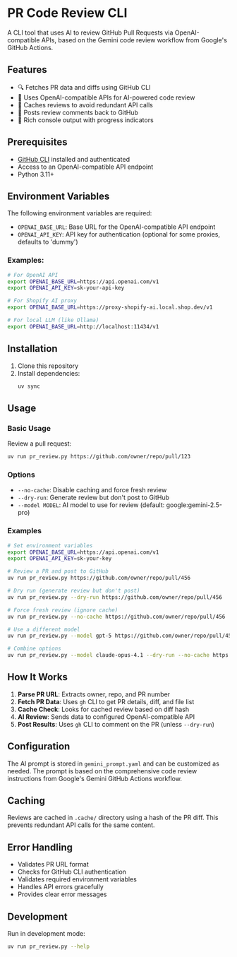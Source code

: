 # PR Code Review CLI

A CLI tool that uses AI to review GitHub Pull Requests via OpenAI-compatible APIs, based on the Gemini code review workflow from Google's GitHub Actions.

## Features

- 🔍 Fetches PR data and diffs using GitHub CLI
- 🤖 Uses OpenAI-compatible APIs for AI-powered code review
- 💾 Caches reviews to avoid redundant API calls
- 📝 Posts review comments back to GitHub
- 🎨 Rich console output with progress indicators

## Prerequisites

- [GitHub CLI](https://cli.github.com/) installed and authenticated
- Access to an OpenAI-compatible API endpoint
- Python 3.11+

## Environment Variables

The following environment variables are required:

- `OPENAI_BASE_URL`: Base URL for the OpenAI-compatible API endpoint
- `OPENAI_API_KEY`: API key for authentication (optional for some proxies, defaults to 'dummy')

### Examples:

```bash
# For OpenAI API
export OPENAI_BASE_URL=https://api.openai.com/v1
export OPENAI_API_KEY=sk-your-api-key

# For Shopify AI proxy
export OPENAI_BASE_URL=https://proxy-shopify-ai.local.shop.dev/v1

# For local LLM (like Ollama)
export OPENAI_BASE_URL=http://localhost:11434/v1
```

## Installation

1. Clone this repository
2. Install dependencies:
   ```bash
   uv sync
   ```

## Usage

### Basic Usage

Review a pull request:
```bash
uv run pr_review.py https://github.com/owner/repo/pull/123
```

### Options

- `--no-cache`: Disable caching and force fresh review
- `--dry-run`: Generate review but don't post to GitHub
- `--model MODEL`: AI model to use for review (default: google:gemini-2.5-pro)

### Examples

```bash
# Set environment variables
export OPENAI_BASE_URL=https://api.openai.com/v1
export OPENAI_API_KEY=sk-your-key

# Review a PR and post to GitHub
uv run pr_review.py https://github.com/owner/repo/pull/456

# Dry run (generate review but don't post)
uv run pr_review.py --dry-run https://github.com/owner/repo/pull/456

# Force fresh review (ignore cache)
uv run pr_review.py --no-cache https://github.com/owner/repo/pull/456

# Use a different model
uv run pr_review.py --model gpt-5 https://github.com/owner/repo/pull/456

# Combine options
uv run pr_review.py --model claude-opus-4.1 --dry-run --no-cache https://github.com/owner/repo/pull/456
```

## How It Works

1. **Parse PR URL**: Extracts owner, repo, and PR number
2. **Fetch PR Data**: Uses `gh` CLI to get PR details, diff, and file list
3. **Cache Check**: Looks for cached review based on diff hash
4. **AI Review**: Sends data to configured OpenAI-compatible API
5. **Post Results**: Uses `gh` CLI to comment on the PR (unless `--dry-run`)

## Configuration

The AI prompt is stored in `gemini_prompt.yaml` and can be customized as needed. The prompt is based on the comprehensive code review instructions from Google's Gemini GitHub Actions workflow.

## Caching

Reviews are cached in `.cache/` directory using a hash of the PR diff. This prevents redundant API calls for the same content.

## Error Handling

- Validates PR URL format
- Checks for GitHub CLI authentication
- Validates required environment variables
- Handles API errors gracefully
- Provides clear error messages

## Development

Run in development mode:
```bash
uv run pr_review.py --help
```
